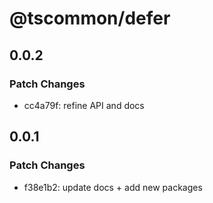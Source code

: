 # @tscommon/defer

## 0.0.2

### Patch Changes

- cc4a79f: refine API and docs

## 0.0.1

### Patch Changes

- f38e1b2: update docs + add new packages
